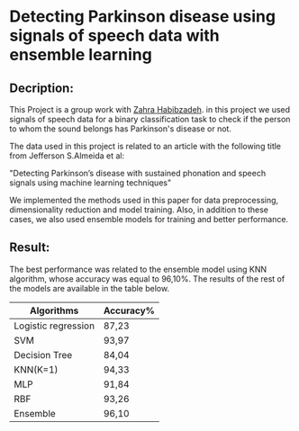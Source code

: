 # Detecting Parkinson disease using signals of speech data with ensemble learning

## Decription:

This Project is a group work with [Zahra Habibzadeh](https://github.com/zaha2020). in this project we used signals of speech data for a binary classification task to check if the person to whom the sound belongs has Parkinson's disease or not.  

The data used in this project is related to an article with the following title from Jefferson S.Almeida et al:

"Detecting Parkinson’s disease with sustained phonation and speech signals using 
machine learning techniques"

We implemented the methods used in this paper for data preprocessing, dimensionality reduction and model training. Also, in addition to these cases, we also used ensemble models for training and better performance.

## Result:
The best performance was related to the ensemble model using KNN algorithm, whose accuracy was equal to 96,10%. The results of the rest of the models are available in the table below.

| Algorithms      | Accuracy% |
| ----------- | ----------- |
| Logistic regression      | 87,23       |
| SVM   | 93,97        |
| Decision Tree   | 84,04        |
| KNN(K=1)   | 94,33        |
| MLP   | 91,84        |
| RBF   | 93,26        |
| Ensemble   | 96,10        |

